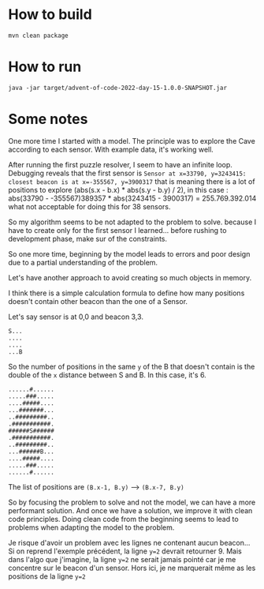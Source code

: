 # How to build

```
mvn clean package
```

# How to run

```
java -jar target/advent-of-code-2022-day-15-1.0.0-SNAPSHOT.jar
```

# Some notes

One more time I started with a model.
The principle was to explore the Cave according to each sensor.
With example data, it's working well.

After running the first puzzle resolver, I seem to have an infinite loop.
Debugging reveals that the first sensor is `Sensor at x=33790, y=3243415: closest beacon is at x=-355567, y=3900317` that is meaning there is a lot of positions to explore (abs(s.x - b.x) * abs(s.y - b.y) / 2), in this case : abs(33790 - -355567)389357 * abs(3243415 - 3900317) = 255.769.392.014 what not acceptable for doing this for 38 sensors.

So my algorithm seems to be not adapted to the problem to solve. because I have to create only for the first sensor 
I learned... before rushing to development phase, make sur of the constraints.

So one more time, beginning by the model leads to errors and poor design due to a partial understanding of the problem.

Let's have another approach to avoid creating so much objects in memory.

I think there is a simple calculation formula to define how many positions doesn't contain other beacon than the one of a Sensor.

Let's say sensor is at 0,0 and beacon 3,3.
```
S...
....
....
...B
```

So the number of positions in the same `y` of the B that doesn't contain is the double of the `x` distance between S and B. In this case, it's 6.
```
......#......
.....###.....
....#####....
...#######...
..#########..
.###########.
######S######
.###########.
..#########..
...######B...
....#####....
.....###.....
......#......
```

The list of positions are `(B.x-1, B.y)` --> `(B.x-7, B.y)` 

So by focusing the problem to solve and not the model, we can have a more performant solution. And once we have a solution, we improve it with clean code principles. Doing clean code from the beginning seems to lead to problems when adapting the model to the problem.


Je risque d'avoir un problem avec les lignes ne contenant aucun beacon...
Si on reprend l'exemple précédent, la ligne `y=2` devrait retourner 9. Mais dans l'algo que j'imagine, la ligne `y=2` ne serait jamais pointé car je me concentre sur le beacon d'un sensor. Hors ici, je ne marquerait même as les positions de la ligne `y=2`
